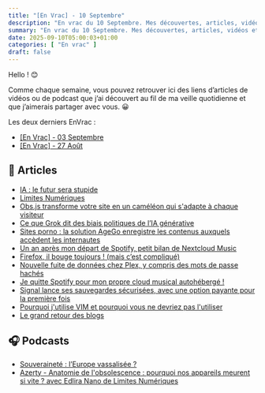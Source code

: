 ```yaml
---
title: "[En Vrac] - 10 Septembre"
description: "En vrac du 10 Septembre. Mes découvertes, articles, vidéos et écoute qui m'ont intéressé et que je veux partager."
summary: "En vrac du 10 Septembre. Mes découvertes, articles, vidéos et écoute qui m'ont intéressé et que je veux partager."
date: 2025-09-10T05:00:03+01:00
categories: [ "En vrac" ]
draft: false
---
```


Hello ! 😊

Comme chaque semaine, vous pouvez retrouver ici des liens d’articles de vidéos ou de podcast que j’ai découvert au fil de ma veille quotidienne et que j’aimerais partager avec vous. 😀

Les deux derniers EnVrac :
- [[En Vrac] - 03 Septembre](https://blog.victorprouff.fr/en-vracs/2025-09-03-envrac/)
- [[En Vrac] - 27 Août](https://blog.victorprouff.fr/en-vracs/2025-08-27-envrac/)


## 📖 Articles
- [IA : le futur sera stupide](https://www.arretsurimages.net/chroniques/clic-gauche/ia-le-futur-sera-stupide)
- [Limites Numériques](https://limitesnumeriques.substack.com/p/limites-numeriques-18)
- [Obs.js transforme votre site en un caméléon qui s'adapte à chaque visiteur](https://korben.info/obs-harry-roberts-transforme-votre-site.html)
- [Ce que Grok dit des biais politiques de l’IA générative](https://next.ink/198317/ce-que-grok-dit-des-biais-politiques-de-lia-generative/)
- [Sites porno : la solution AgeGo enregistre les contenus auxquels accèdent les internautes](https://next.ink/198154/sites-porno-la-solution-agego-enregistre-les-contenus-auxquels-accedent-les-internautes/)
- [Un an après mon départ de Spotify, petit bilan de Nextcloud Music](https://blog.flozz.fr/2025/08/31/un-an-apres-mon-depart-de-spotify-petit-bilan-de-nextcloud-music/)
- [Firefox, il bouge toujours ! (mais c’est compliqué)](https://blog.seboss666.info/2025/08/firefox-il-bouge-toujours-mais-cest-complique/)
- [Nouvelle fuite de données chez Plex, y compris des mots de passe hachés](https://next.ink/brief_article/nouvelle-fuite-de-donnees-chez-plex-y-compris-des-mots-de-passe-haches/)
- [Je quitte Spotify pour mon propre cloud musical autohébergé !](https://blog.flozz.fr/2024/06/21/je-quitte-spotify-pour-mon-propre-cloud-musical-autoheberge/)
- [Signal lance ses sauvegardes sécurisées, avec une option payante pour la première fois](https://next.ink/brief_article/signal-lance-ses-sauvegardes-securisees-avec-une-option-payante-pour-la-premiere-fois/)
- [Pourquoi j'utilise VIM et pourquoi vous ne devriez pas l'utiliser](https://blog.flozz.fr/2019/11/18/pourquoi-jutilise-vim-et-pourquoi-vous-ne-devriez-pas-lutiliser/)
- [Le grand retour des blogs](https://korben.info/grand-retour-blogs-liberte-web.html)


## 🎧 Podcasts
- [Souveraineté : l’Europe vassalisée ?](https://www.sismique.fr/post/souverainete-europe-vassalisee)
- [Azerty - Anatomie de l'obsolescence : pourquoi nos appareils meurent si vite ? avec Edlira Nano de Limites Numériques ](https://azerty.lepodcast.fr/anatomie-de-lobsolescence-pourquoi-nos-appareils-meurent-si-vite-avec-edlira-nano-de-limites-numeriques)
